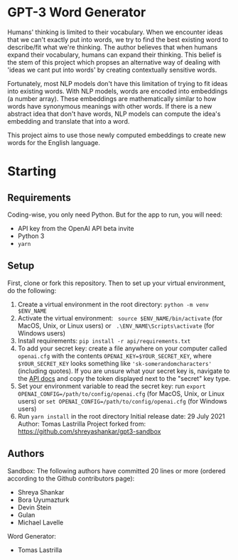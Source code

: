 # GPT-3 Word Generator

Humans' thinking is limited to their vocabulary.
When we encounter ideas that we can't exactly put into words, we try to find the best existing word to describe/fit what we're thinking.
The author believes that when humans expand their vocabulary, humans can expand their thinking.
This belief is the stem of this project which propses an alternative way of dealing with 'ideas we cant put into words' by creating contextually sensitive words. 

Fortunately, most NLP models don't have this limitation of trying to fit ideas into existing words. 
With NLP models, words are encoded into embeddings (a number array). 
These embeddings are mathematically similar to how words have synonymous meanings with other words.
If there is a new abstract idea that don't have words, NLP models can compute the idea's embedding and translate that into a word.

This project aims to use those newly computed embeddings to create new words for the English language.

# Starting
## Requirements

Coding-wise, you only need Python. But for the app to run, you will need:

* API key from the OpenAI API beta invite
* Python 3
* `yarn`

## Setup

First, clone or fork this repository. Then to set up your virtual environment, do the following:

1. Create a virtual environment in the root directory: `python -m venv $ENV_NAME`
2. Activate the virtual environment: ` source $ENV_NAME/bin/activate` (for MacOS, Unix, or Linux users) or ` .\ENV_NAME\Scripts\activate` (for Windows users)
3. Install requirements: `pip install -r api/requirements.txt`
4. To add your secret key: create a file anywhere on your computer called `openai.cfg` with the contents `OPENAI_KEY=$YOUR_SECRET_KEY`, where `$YOUR_SECRET_KEY` looks something like `'sk-somerandomcharacters'` (including quotes). If you are unsure what your secret key is, navigate to the [API docs](https://beta.openai.com/developer-quickstart) and copy the token displayed next to the "secret" key type.
5. Set your environment variable to read the secret key: run `export OPENAI_CONFIG=/path/to/config/openai.cfg` (for MacOS, Unix, or Linux users) or `set OPENAI_CONFIG=/path/to/config/openai.cfg` (for Windows users)
6. Run `yarn install` in the root directory
Initial release date: 29 July 2021
Author: Tomas Lastrilla
Project forked from: https://github.com/shreyashankar/gpt3-sandbox

## Authors

Sandbox:
The following authors have committed 20 lines or more (ordered according to the Github contributors page):

* Shreya Shankar
* Bora Uyumazturk
* Devin Stein
* Gulan
* Michael Lavelle

Word Generator:

* Tomas Lastrilla


